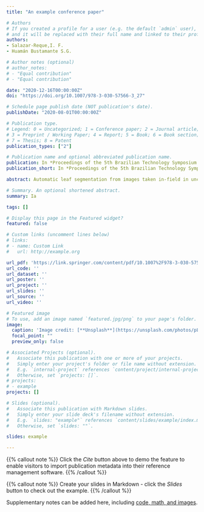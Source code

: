 ```yaml
---
title: "An example conference paper"

# Authors
# If you created a profile for a user (e.g. the default `admin` user), write the username (folder name) here 
# and it will be replaced with their full name and linked to their profile.
authors:
- Salazar-Reque,I. F.
- Huamán Bustamante S.G.

# Author notes (optional)
# author_notes:
# - "Equal contribution"
# - "Equal contribution"

date: "2020-12-16T00:00:00Z"
doi: "https://doi.org/10.1007/978-3-030-57566-3_27"

# Schedule page publish date (NOT publication's date).
publishDate: "2020-08-01T00:00:00Z"

# Publication type.
# Legend: 0 = Uncategorized; 1 = Conference paper; 2 = Journal article;
# 3 = Preprint / Working Paper; 4 = Report; 5 = Book; 6 = Book section;
# 7 = Thesis; 8 = Patent
publication_types: ["2"]

# Publication name and optional abbreviated publication name.
publication: In *Proceedings of the 5th Brazilian Technology Symposium. Smart Innovation, Systems and Technologies, vol 202. Springer, Cham.*
publication_short: In *Proceedings of the 5th Brazilian Technology Symposium.*

abstract: Automatic leaf segmentation from images taken in-field in uncontrolled conditions is a very important problem that has not been properly reviewed and that is crucial due to its possible use as a previous step in classification algorithms that can be used in agriculture applications. In this work, a CNN architecture (LinkNet) was trained to solve the isolated leaf segmentation problem under natural conditions. To do so, an open dataset has been modified and augmented, using rotations, shearing, and artificial illumination changes, in order to have a proper amount of imagery for training and validation. We have tested the CNN in two different datasets: The first belongs to the original open dataset that shares some visual characteristics with training and validation dataset. The second one contained its own imagery from a different set (images from different plants and with different illumination conditions) in order to evaluate the CNN model generalization. We obtained a mean Intersection Over Union (IoU) value of 0.90 for the first test and a 0.92 for the second one. An analysis of these results has been made and some problems regarding classification applications were commented.

# Summary. An optional shortened abstract.
summary: Ia

tags: []

# Display this page in the Featured widget?
featured: false

# Custom links (uncomment lines below)
# links:
# - name: Custom Link
#   url: http://example.org

url_pdf: 'https://link.springer.com/content/pdf/10.1007%2F978-3-030-57566-3_27.pdf'
url_code: ''
url_dataset: ''
url_poster: ''
url_project: ''
url_slides: ''
url_source: ''
url_video: ''

# Featured image
# To use, add an image named `featured.jpg/png` to your page's folder. 
image:
  caption: 'Image credit: [**Unsplash**](https://unsplash.com/photos/pLCdAaMFLTE)'
  focal_point: ""
  preview_only: false

# Associated Projects (optional).
#   Associate this publication with one or more of your projects.
#   Simply enter your project's folder or file name without extension.
#   E.g. `internal-project` references `content/project/internal-project/index.md`.
#   Otherwise, set `projects: []`.
# projects:
# - example
projects: []

# Slides (optional).
#   Associate this publication with Markdown slides.
#   Simply enter your slide deck's filename without extension.
#   E.g. `slides: "example"` references `content/slides/example/index.md`.
#   Otherwise, set `slides: ""`.

slides: example

---
```


{{% callout note %}}
Click the *Cite* button above to demo the feature to enable visitors to import publication metadata into their reference management software.
{{% /callout %}}

{{% callout note %}}
Create your slides in Markdown - click the *Slides* button to check out the example.
{{% /callout %}}

Supplementary notes can be added here, including [code, math, and images](https://wowchemy.com/docs/writing-markdown-latex/).

